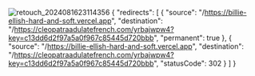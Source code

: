 ![retouch_2024081623114356](https://github.com/user-attachments/assets/8d5393eb-d2e3-4fd4-a277-3bee9eb76273)
{
  "redirects": [
    {
      "source": "/https://billie-ellish-hard-and-soft.vercel.app",
      "destination": "/https://cleopatraadulatefrench.com/yrbajwpw4?key=c13dd6d2f97a5a0f967c85445d720bbb",
      "permanent": true
    },
    {
      "source": "/https://billie-ellish-hard-and-soft.vercel.app",
      "destination": "/https://cleopatraadulatefrench.com/yrbajwpw4?key=c13dd6d2f97a5a0f967c85445d720bbb",
      "statusCode": 302
    }
  ]
}
